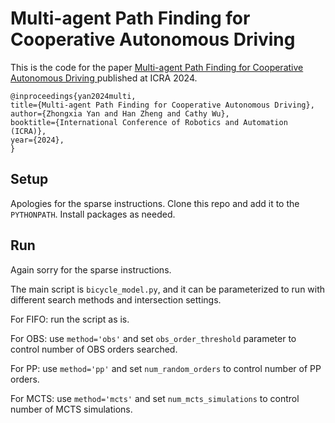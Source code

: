 # Multi-agent Path Finding for Cooperative Autonomous Driving

This is the code for the paper [Multi-agent Path Finding for Cooperative Autonomous Driving
](https://arxiv.org/abs/2402.00334) published at ICRA 2024.

```
@inproceedings{yan2024multi,
title={Multi-agent Path Finding for Cooperative Autonomous Driving},
author={Zhongxia Yan and Han Zheng and Cathy Wu},
booktitle={International Conference of Robotics and Automation (ICRA)},
year={2024},
}
```

## Setup

Apologies for the sparse instructions. Clone this repo and add it to the `PYTHONPATH`. Install packages as needed.

## Run
Again sorry for the sparse instructions.

The main script is `bicycle_model.py`, and it can be parameterized to run with different search methods and intersection settings.

For FIFO: run the script as is.

For OBS: use `method='obs'` and set `obs_order_threshold` parameter to control number of OBS orders searched.

For PP: use `method='pp'` and set `num_random_orders` to control number of PP orders.

For MCTS: use `method='mcts'` and set `num_mcts_simulations` to control number of MCTS simulations.